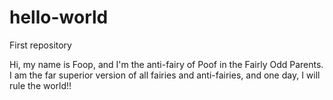 # hello-world
First repository

Hi, my name is Foop, and I'm the anti-fairy of Poof in the Fairly Odd Parents.
I am the far superior version of all fairies and anti-fairies, and one day, I will rule the world!!
